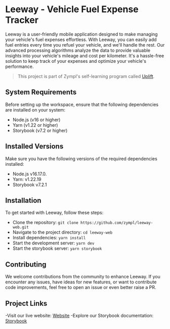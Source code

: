 # Leeway - Vehicle Fuel Expense Tracker
Leeway is a user-friendly mobile application designed to make managing your vehicle's fuel expenses effortless. With Leeway, you can easily add fuel entries every time you refuel your vehicle, and we'll handle the rest. Our advanced processing algorithms analyze the data to provide valuable insights into your vehicle's mileage and cost per kilometer. It's a hassle-free solution to keep track of your expenses and optimize your vehicle's performance.

> This project is part of Zympl's self-learning program called [Uplift](https://zympl-xyz.neetokb.com/articles/uplift).

## System Requirements

Before setting up the workspace, ensure that the following dependencies are installed on your system:

- Node.js (v16 or higher)
- Yarn (v1.22 or higher)
- Storybook (v7.2 or higher)

## Installed Versions

Make sure you have the following versions of the required dependencies installed:

- Node.js v16.17.0.
- Yarn: v1.22.19
- Storybook v7.2.1

## Installation
To get started with Leeway, follow these steps:

- Clone the repository: `git clone https://github.com/zympl/leeway-web.git`
- Navigate to the project directory: `cd leeway-web`
- Install dependencies: `yarn install`
- Start the development server: `yarn dev`
- Start the storybook server: `yarn storybook`

## Contributing
We welcome contributions from the community to enhance Leeway. If you encounter any issues, have ideas for new features, or want to contribute code improvements, feel free to open an issue or even better raise a PR.

## Project Links
-Visit our live website: [Website](https://leeway-staging-f2db3.web.app)
-Explore our Storybook documentation: [Storybook](https://storybook-2c67d.web.app)
